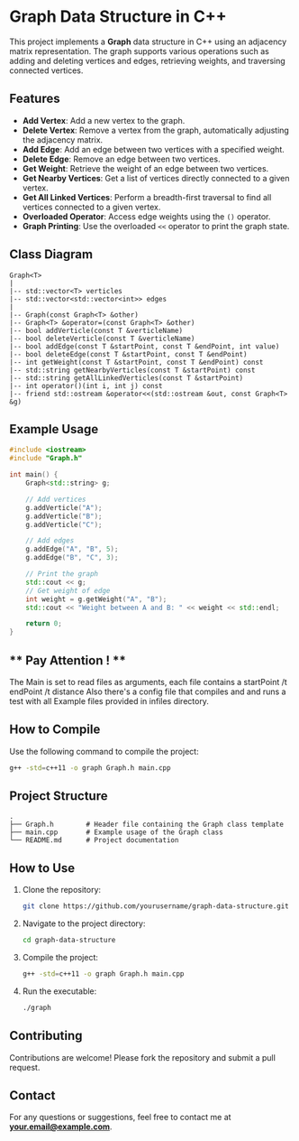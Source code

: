 # Graph Data Structure in C++

This project implements a **Graph** data structure in C++ using an adjacency matrix representation. The graph supports various operations such as adding and deleting vertices and edges, retrieving weights, and traversing connected vertices.

## Features
- **Add Vertex**: Add a new vertex to the graph.
- **Delete Vertex**: Remove a vertex from the graph, automatically adjusting the adjacency matrix.
- **Add Edge**: Add an edge between two vertices with a specified weight.
- **Delete Edge**: Remove an edge between two vertices.
- **Get Weight**: Retrieve the weight of an edge between two vertices.
- **Get Nearby Vertices**: Get a list of vertices directly connected to a given vertex.
- **Get All Linked Vertices**: Perform a breadth-first traversal to find all vertices connected to a given vertex.
- **Overloaded Operator**: Access edge weights using the `()` operator.
- **Graph Printing**: Use the overloaded `<<` operator to print the graph state.

## Class Diagram
```
Graph<T>
|
|-- std::vector<T> verticles
|-- std::vector<std::vector<int>> edges
|
|-- Graph(const Graph<T> &other)
|-- Graph<T> &operator=(const Graph<T> &other)
|-- bool addVerticle(const T &verticleName)
|-- bool deleteVerticle(const T &verticleName)
|-- bool addEdge(const T &startPoint, const T &endPoint, int value)
|-- bool deleteEdge(const T &startPoint, const T &endPoint)
|-- int getWeight(const T &startPoint, const T &endPoint) const
|-- std::string getNearbyVerticles(const T &startPoint) const
|-- std::string getAllLinkedVerticles(const T &startPoint)
|-- int operator()(int i, int j) const
|-- friend std::ostream &operator<<(std::ostream &out, const Graph<T> &g)
```

## Example Usage
```cpp
#include <iostream>
#include "Graph.h"

int main() {
    Graph<std::string> g;

    // Add vertices
    g.addVerticle("A");
    g.addVerticle("B");
    g.addVerticle("C");

    // Add edges
    g.addEdge("A", "B", 5);
    g.addEdge("B", "C", 3);

    // Print the graph
    std::cout << g;
    // Get weight of edge
    int weight = g.getWeight("A", "B");
    std::cout << "Weight between A and B: " << weight << std::endl;

    return 0;
}
```
## ** Pay Attention ! **
The Main is set to read files as arguments, each file contains a startPoint /t endPoint /t distance
Also there's a config file that compiles and and runs a test with all Example files provided in infiles directory.

## How to Compile
Use the following command to compile the project:
```bash
g++ -std=c++11 -o graph Graph.h main.cpp
```

## Project Structure
```
.
├── Graph.h        # Header file containing the Graph class template
├── main.cpp       # Example usage of the Graph class
└── README.md      # Project documentation
```

## How to Use
1. Clone the repository:
   ```bash
   git clone https://github.com/yourusername/graph-data-structure.git
   ```
2. Navigate to the project directory:
   ```bash
   cd graph-data-structure
   ```
3. Compile the project:
   ```bash
   g++ -std=c++11 -o graph Graph.h main.cpp
   ```
4. Run the executable:
   ```bash
   ./graph
   ```

## Contributing
Contributions are welcome! Please fork the repository and submit a pull request.

## Contact
For any questions or suggestions, feel free to contact me at **[your.email@example.com](mailto:your.email@example.com)**.

